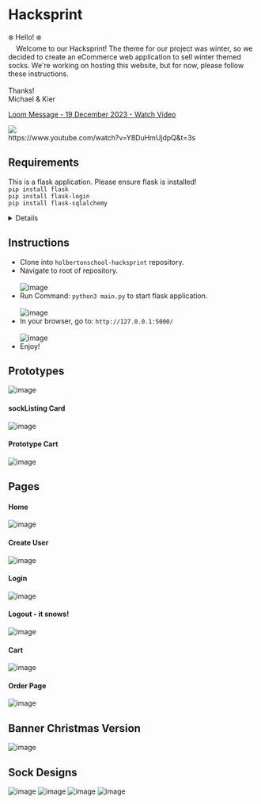 
# Hacksprint

❄️ Hello! ❄️<br>
&nbsp;&nbsp;&nbsp;&nbsp;Welcome to our Hacksprint!  The theme for our project was winter, so we decided to create an eCommerce web application to sell winter themed socks.  We're working on hosting this website, but for now, please follow these instructions. <br><br>
Thanks! <br>
Michael & Kier

<div>
    <a href="https://www.loom.com/share/27305bdd4d834675871cb811129630a0">
      <p>Loom Message - 19 December 2023 - Watch Video</p>
    </a>
    <a href="https://www.loom.com/share/27305bdd4d834675871cb811129630a0">
      <img style="max-width:300px;" src="https://cdn.loom.com/sessions/thumbnails/27305bdd4d834675871cb811129630a0-with-play.gif">
    </a>
  </div>
https://www.youtube.com/watch?v=Y8DuHmUjdpQ&t=3s

## Requirements
This is a flask application.  Please ensure flask is installed!<br>
`pip install flask` <br>
`pip install flask-login` <br>
`pip install flask-sqlalchemy` <br>
<details>
  Package                   Version <br>
------------------------- <br>
Flask                     3.0.0 <br>
Flask-Cors                4.0.0 <br>
Flask-Login               0.6.3 <br>
Flask-SQLAlchemy          3.1.1 <br>
pip                       22.0.2 <br>
SQLAlchemy                2.0.22 <br>
</details>

## Instructions
- Clone into `holbertonschool-hacksprint` repository. <br>
- Navigate to root of repository. <br><br>
![image](https://github.com/michaellgans/holbertonschool-hacksprint/assets/131380667/6be00fc6-8668-431f-b1a6-b7c0902219a0) <br>
- Run Command: `python3 main.py` to start flask application. <br><br>
![image](https://github.com/michaellgans/holbertonschool-hacksprint/assets/131380667/3a3a7414-12d6-4464-9e82-d4d4f71d4437) <br>
- In your browser, go to: `http://127.0.0.1:5000/` <br><br>
![image](https://github.com/michaellgans/holbertonschool-hacksprint/assets/131380667/e97662f8-e3c2-4839-934d-5e74f4111276) <br>
- Enjoy!

## Prototypes
![image](https://github.com/michaellgans/holbertonschool-hacksprint/assets/131380667/09cef68d-5eb9-46e5-96ef-49609e60e8a3)

#### sockListing Card
![image](https://github.com/michaellgans/holbertonschool-hacksprint/assets/131380667/ab48c9ba-b04d-434a-946d-a342e8339110)

#### Prototype Cart
![image](https://github.com/michaellgans/holbertonschool-hacksprint/assets/131380667/4476d263-cb94-4ce6-a16e-9f088980c0b5)

## Pages

#### Home
![image](https://github.com/michaellgans/holbertonschool-hacksprint/assets/131380667/5a15757d-1466-407a-a8e8-ad5c84d66ee9)

#### Create User
![image](https://github.com/michaellgans/holbertonschool-hacksprint/assets/131380667/b230fb1e-44ab-4e33-8f85-8733632091fd)

#### Login
![image](https://github.com/michaellgans/holbertonschool-hacksprint/assets/131380667/f93ca5f4-d56c-4ec6-a941-368ff042d4f2)

#### Logout - it snows!
![image](https://github.com/michaellgans/holbertonschool-hacksprint/assets/131380667/38c41a49-aa9b-4872-92c0-b875a63275fe)

#### Cart
![image](https://github.com/michaellgans/holbertonschool-hacksprint/assets/131380667/9d6cd3e3-0d7d-422b-ab4e-177c620cd05f)

#### Order Page
![image](https://github.com/michaellgans/holbertonschool-hacksprint/assets/131380667/237468b3-526c-4db3-b4b3-96846a01bd7b)

## Banner Christmas Version
![image](https://github.com/michaellgans/holbertonschool-hacksprint/assets/131380667/8344f085-79ab-416b-a604-90cda3e4445c)

## Sock Designs
![image](https://github.com/michaellgans/holbertonschool-hacksprint/assets/131380667/2355837d-a391-4593-9ecd-fa8672e1d9b6)
![image](https://github.com/michaellgans/holbertonschool-hacksprint/assets/131380667/f5a43adb-c161-4954-af56-b14b492a3fd2)
![image](https://github.com/michaellgans/holbertonschool-hacksprint/assets/131380667/94b285b6-3b8a-4329-8823-dc3506fd4029)
![image](https://github.com/michaellgans/holbertonschool-hacksprint/assets/131380667/a264ee79-49a8-4481-8d87-c8504d041eb0)

